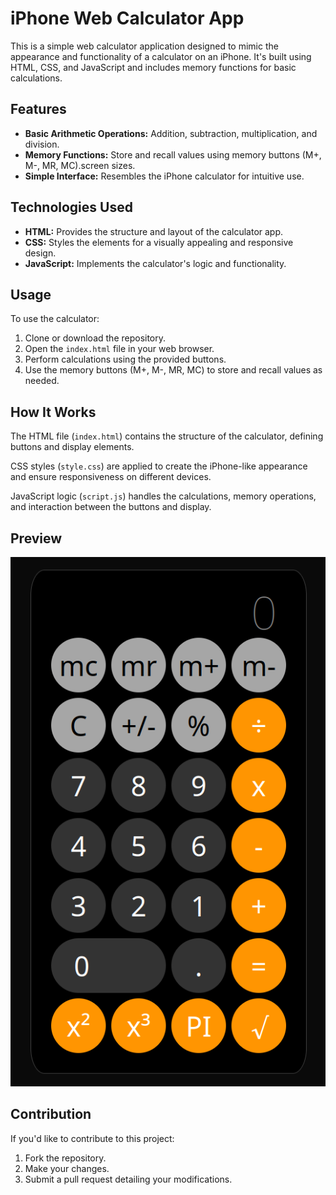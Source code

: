 # iPhone Web Calculator App

This is a simple web calculator application designed to mimic the appearance and functionality of a calculator on an iPhone. It's built using HTML, CSS, and JavaScript and includes memory functions for basic calculations.

## Features

- **Basic Arithmetic Operations:** Addition, subtraction, multiplication, and division.
- **Memory Functions:** Store and recall values using memory buttons (M+, M-, MR, MC).screen sizes.
- **Simple Interface:** Resembles the iPhone calculator for intuitive use.

## Technologies Used

- **HTML:** Provides the structure and layout of the calculator app.
- **CSS:** Styles the elements for a visually appealing and responsive design.
- **JavaScript:** Implements the calculator's logic and functionality.

## Usage

To use the calculator:

1. Clone or download the repository.
2. Open the `index.html` file in your web browser.
3. Perform calculations using the provided buttons.
4. Use the memory buttons (M+, M-, MR, MC) to store and recall values as needed.

## How It Works

The HTML file (`index.html`) contains the structure of the calculator, defining buttons and display elements.

CSS styles (`style.css`) are applied to create the iPhone-like appearance and ensure responsiveness on different devices.

JavaScript logic (`script.js`) handles the calculations, memory operations, and interaction between the buttons and display.

## Preview

![Iphone Calculator](./assets/img/9-45.png)

<!-- _Insert an image or GIF showing the calculator app in action_ -->

<!-- ## Demo

_Insert a link to a live demo of the calculator (if available)_ -->

## Contribution

If you'd like to contribute to this project:

1. Fork the repository.
2. Make your changes.
3. Submit a pull request detailing your modifications.
